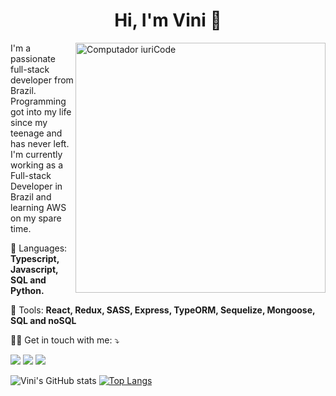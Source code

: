 <h1 align="center">Hi, I'm Vini 👋</h1>

<img src="https://raw.githubusercontent.com/MicaelliMedeiros/micaellimedeiros/master/image/computer-illustration.png" min-width="400px" max-width="400px" width="400px" align="right" alt="Computador iuriCode">

<p align="left"> 
  I'm a passionate full-stack developer from Brazil. Programming got into my life since my teenage and has never left.
  I'm currently working as a Full-stack Developer in Brazil and learning AWS on my spare time.
</p>

<p align="left">
  👾 Languages: <strong>Typescript, Javascript, SQL and Python.</strong>
</p>

<p align="left">
  💼 Tools: <strong>React, Redux, SASS, Express, TypeORM, Sequelize, Mongoose, SQL and noSQL</strong>
</p>

<p align="left">
  🧑‍💻  Get in touch with me: ⤵️
</p>

<p align="left">
  <a href="viniderp@gmail.com" alt="Gmail">
  <img src="https://img.shields.io/badge/-Gmail-FF0000?style=flat-square&labelColor=FF0000&logo=gmail&logoColor=white&link=viniderp@gmail.com" /></a>

  <a href="https://www.linkedin.com/in/viniqrz" alt="Linkedin">
  <img src="https://img.shields.io/badge/-Linkedin-0e76a8?style=flat-square&logo=Linkedin&logoColor=white&link=https://www.linkedin.com/in/viniqrz" /></a>

  <a href="https://instagram.com/viniciusqrzs" alt="Instagram">
  <img src="https://img.shields.io/badge/-Instagram-DF0174?style=flat-square&labelColor=DF0174&logo=instagram&logoColor=white&link=https://instagram.com/viniciusqrzs"/></a>
</p>  

![Vini's GitHub stats](https://github-readme-stats.vercel.app/api?username=viniqrz&hide=stars&theme=dracula&line_height=26px)
[![Top Langs](https://github-readme-stats.vercel.app/api/top-langs/?username=viniqrz&layout=compact&theme=dracula&card_width=445)](https://github.com/viniqrz)


